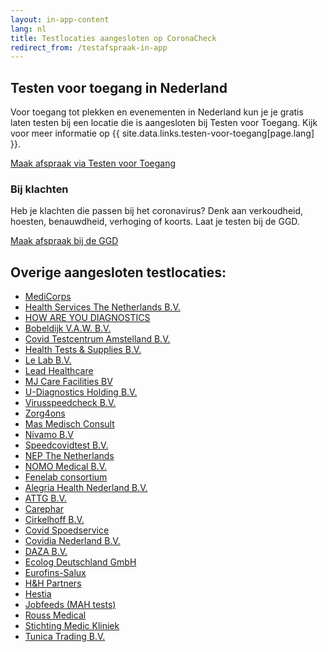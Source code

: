 ```yaml
---
layout: in-app-content
lang: nl
title: Testlocaties aangesloten op CoronaCheck
redirect_from: /testafspraak-in-app
---
```

## Testen voor toegang in Nederland

Voor toegang tot plekken en evenementen in Nederland kun je je gratis laten testen bij een locatie die is aangesloten bij Testen voor Toegang. Kijk voor meer informatie op {{ site.data.links.testen-voor-toegang[page.lang] }}. 

<a href="https://www.testenvoortoegang.nl" class="btn btn--cta" rel="noopener noreferrer" target="_blank" hreflang="nl">Maak afspraak<span class="screen-reader-text"> via Testen voor Toegang</span></a>

### Bij klachten
Heb je klachten die passen bij het coronavirus? Denk aan verkoudheid, hoesten, benauwdheid, verhoging of koorts. Laat je testen bij de GGD. 

<a href="https://www.coronatest.nl" class="btn btn--cta" rel="noopener noreferrer" target="_blank">Maak afspraak<span class="screen-reader-text"> bij de GGD</span></a>

## Overige aangesloten testlocaties:

- <a href="https://www.medicorps.nl/" rel="noopener noreferrer" target="_blank" hreflang="nl">MediCorps</a>
- <a href="https://testservice.nl"  rel="noopener noreferrer" target="_blank" hreflang="nl" hreflang="nl">Health Services The Netherlands B.V.</a>
- <a href="https://www.howareyoudiagnostics.com"  rel="noopener noreferrer" target="_blank" hreflang="nl">HOW ARE YOU DIAGNOSTICS</a>
- <a href="https://www.coronasneltestnederland.nl" rel="noopener noreferrer" target="_blank" hreflang="nl" lang="nl">Bobeldijk V.A.W. B.V.</a>
- <a href="https://www.testsnelcovid.nl" rel="noopener noreferrer" target="_blank" hreflang="nl" lang="nl">Covid Testcentrum Amstelland B.V.</a>
- <a href="https://www.spoedtest.nl" rel="noopener noreferrer" target="_blank" hreflang="nl">Health Tests & Supplies B.V.</a>
- <a href="https://www.thecoronalab.nl" rel="noopener noreferrer" target="_blank" hreflang="nl">Le Lab B.V.</a>
- <a href="https://www.leadhealthcare.nl" rel="noopener noreferrer" target="_blank" hreflang="nl">Lead Healthcare</a>
- <a href="https://www.covidsneltestpunt.nl" rel="noopener noreferrer" target="_blank" hreflang="nl">MJ Care Facilities BV</a>
- <a href="https://www.healthcheckcenter.nl" rel="noopener noreferrer" target="_blank" hreflang="nl">U-Diagnostics Holding B.V.</a>
- <a href="https://www.spoedtestcorona.nl" rel="noopener noreferrer" target="_blank" hreflang="nl" lang="nl">Virusspeedcheck B.V.</a>
- <a href="https://www.zorg4ons.nl" rel="noopener noreferrer" target="_blank" hreflang="nl" lang="nl">Zorg4ons</a>
- <a href="https://www.covidconsult.nl" rel="noopener noreferrer" target="_blank" hreflang="nl" lang="nl">Mas Medisch Consult</a>
- <a href="https://www.planjecoronatest.nl" rel="noopener noreferrer" target="_blank" hreflang="nl">Nivamo B.V</a>
- <a href="https://www.speedcovidtest.nl" rel="noopener noreferrer" target="_blank" hreflang="nl">Speedcovidtest B.V.</a>
- <a href="https://www.nepworldwide.nl" rel="noopener noreferrer" target="_blank" hreflang="nl">NEP The Netherlands</a>
- <a href="https://www.covidtestlimburg.nl" rel="noopener noreferrer" target="_blank" hreflang="nl">NOMO Medical B.V.</a>
- <a href="https://www.hetcoronalab.nl" rel="noopener noreferrer" target="_blank" hreflang="nl" lang="nl">Fenelab consortium</a>
- <a href="https://www.alegriahealth.com" rel="noopener noreferrer" target="_blank" hreflang="nl">Alegria Health Nederland B.V.</a>
- <a href="https://www.covidplus.nl" rel="noopener noreferrer" target="_blank" hreflang="nl">ATTG B.V.</a>
- <a href="https://www.carephar.nl" rel="noopener noreferrer" target="_blank" hreflang="nl">Carephar</a>
- <a href="https://www.covidtestloket.nl" rel="noopener noreferrer" target="_blank" hreflang="nl">Cirkelhoff B.V.</a>
- <a href="https://www.testenvoortoegang.org/" rel="noopener noreferrer" target="_blank" hreflang="nl">Covid Spoedservice</a>
- <a href="https://www.covidia.nl" rel="noopener noreferrer" target="_blank" hreflang="nl">Covidia Nederland B.V.</a>
- <a href="https://www.covidtestnederland.nl" rel="noopener noreferrer" target="_blank" hreflang="nl">DAZA B.V.</a>
- <a href="https://www.ecocare.center" rel="noopener noreferrer" target="_blank" hreflang="nl">Ecolog Deutschland GmbH</a>
- <a href="https://www.salux.nl" rel="noopener noreferrer" target="_blank" hreflang="nl">Eurofins-Salux</a>
- <a href="https://www.testcoronadirect.nl" rel="noopener noreferrer" target="_blank" hreflang="nl">H&H Partners</a>
- <a href="https://www.hestia-csc.com" rel="noopener noreferrer" target="_blank" hreflang="nl">Hestia</a>
- <a href="https://www.mahtests.nl" rel="noopener noreferrer" target="_blank" hreflang="nl">Jobfeeds (MAH tests)</a>
- <a href="https://www.coronareistesten.nl" rel="noopener noreferrer" target="_blank" hreflang="nl">Rouss Medical</a>
- <a href="https://www.covid19kliniek.nl" rel="noopener noreferrer" target="_blank" hreflang="nl">Stichting Medic Kliniek</a>
- <a href="https://www.snellecoronatest.nl" rel="noopener noreferrer" target="_blank" hreflang="nl">Tunica Trading B.V.</a>
